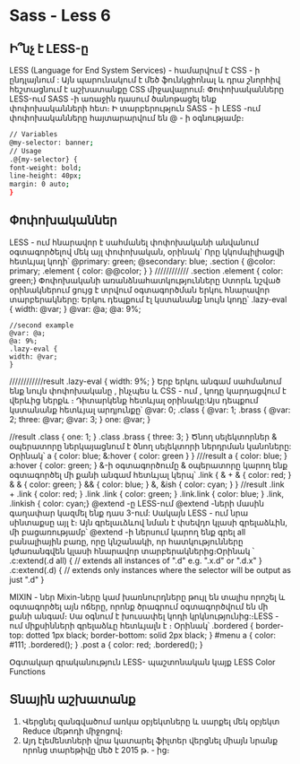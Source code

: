 # Sass - Less 6

## Ի՞նչ է LESS-ը
LESS (Language for End System Services) - համարվում է CSS - ի ընդլայնում : Այն պարունակում է մեծ ֆունկցիոնալ և դրա շնորհիվ հեշտացնում է աշխատանքը CSS միջավայրում։
Փոփոխականները LESS-ում
SASS -ի առաջին դասում ծանոթացել ենք փոփոխականների հետ։ Ի տարբերություն SASS - ի LESS -ում փոփոխականները հայտարարվում են @ - ի օգնությամբ։

```bash
// Variables
@my-selector: banner;
// Usage
.@{my-selector} {
font-weight: bold;
line-height: 40px;
margin: 0 auto;
}
```
## Փոփոխականներ
LESS - ում հնարավոր է սահմանել փոփոխականի անվանում օգտագործելով մեկ այլ փոփոխական, օրինակ`
Որը կկոմպիլիացվի հետևյալ կոդի՝
@primary: green;
@secondary: blue;
.section {
@color: primary;
.element {
color: @@color;
}
} ////////////
.section .element {
color: green;}
Փոփոխականի առանձնահատկությունները
Ստորև նշված օրինակներում ցույց է տրվում օգտագործման երկու հնարավոր տարբերակները:
Երկու դեպքում էլ կստանանք նույն կոդը՝
.lazy-eval {
width: @var;
}
@var: @a;
@a: 9%;

    //second example
    @var: @a;
    @a: 9%;
    .lazy-eval {
    width: @var;
    }

////////////result
.lazy-eval {
width: 9%;
}
Երբ երկու անգամ սահմանում ենք նույն փոփոխականը , ինչպես և CSS - ում , կոդը կարդացվում է վերևից ներքև ։ Դիտարկենք հետևյալ օրինակը:Այս դեպքում կստանանք հետևյալ արդյունքը՝
@var: 0;
.class {
@var: 1;
.brass {
@var: 2;
three: @var;
@var: 3;
}
one: @var;
}

//result
.class {
one: 1;
}
.class .brass {
three: 3;
}
Ծնող սելեկտորներ
& օպերատորը ներկայացնում է ծնող սելեկտորի ներդրման կանոները: Օրինակ՝
a {
color: blue;
&:hover {
color: green }
}
///result
a {
color: blue; }
a:hover {
color: green;
}
&-ի օգտագործումը
& օպերատորը կարող ենք օգտագործել մի քանի անգամ հետևյալ կերպ՝
.link {
& + & {
color: red;
}
& & {
color: green;
}
&& {
color: blue;
}
&, &ish {
color: cyan;
}
}
//result
.link + .link {
color: red;
}
.link .link {
color: green;
}
.link.link {
color: blue;
}
.link, .linkish {
color: cyan;}
@extend -ը LESS-ում
@extend -ների մասին գաղափար կազմել ենք դաս 3-ում: Սակայն LESS - ում նրա սինտաքսը այլ է։ Այն գրելաւձևով նման է փսեվդո կլասի գրելաձևին, մի բացառությամբ՝ @extend -ի ներսում կարող ենք գրել all բանալիային բառը, որը կնշանակի, որ հատկությունները կժառանգվեն կլասի հնարավոր տարբերակներից։Օրինակ ՝
.c:extend(.d all) {
// extends all instances of ".d" e.g. ".x.d" or ".d.x"
}
.c:extend(.d) {
// extends only instances where the selector will be output as just ".d"
}

MIXIN - ներ
Mixin-ները կամ խառնուրդները թույլ են տալիս որոշել և օգտագործել այն ոճերը, որոնք ծրագրում օգտագործվում են մի քանի անգամ։ Սա օգնում է խուսափել կոդի կրկնությունից:։LESS - ում միքսինների գրելաձևը հետևյալն է ։ Օրինակ՝
.bordered {
border-top: dotted 1px black;
border-bottom: solid 2px black;
}
#menu a {
color: #111;
.bordered();
}
.post a {
color: red;
.bordered();
}

Օգտակար գրականություն
LESS- պաշտոնական կայք
LESS Color Functions

## Տնային աշխատանք

1. Վերցնել զանգվածում առկա օբյեկտները և սարքել մեկ օբյեկտ Reduce մեթոդի միջոցով։
2. Այդ էլեմենտների վրա կատարել ֆիլտեր վերցնել միայն նրանք որոնց տարեթիվը մեծ է 2015 թ․ - ից։
